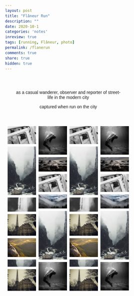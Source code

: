 ```yaml
---
layout: post
title: "Flâneur Run"
description: ""
date: 2020-10-1
categories: 'notes'
inreview: true
tags: [running, Flâneur, photo]
permalink: /flanerun
comments: true
share: true
hidden: true
---
```


<style>
* {
  box-sizing: border-box;
}

body {
  margin: 0;
  font-family: Arial;
}

.header {
  text-align: center;
  padding: 32px;
}

.row {
  display: -ms-flexbox; /* IE10 */
  display: flex;
  -ms-flex-wrap: wrap; /* IE10 */
  flex-wrap: wrap;
  padding: 0 4px;
}

/* Create four equal columns that sits next to each other */
.column {
  -ms-flex: 25%; /* IE10 */
  flex: 25%;
  max-width: 25%;
  padding: 0 4px;
}

.column img {
  margin-top: 8px;
  vertical-align: middle;
  width: 100%;
}

/* Responsive layout - makes a two column-layout instead of four columns */
@media screen and (max-width: 800px) {
  .column {
    -ms-flex: 50%;
    flex: 50%;
    max-width: 50%;
  }
}

/* Responsive layout - makes the two columns stack on top of each other instead of next to each other */
@media screen and (max-width: 600px) {
  .column {
    -ms-flex: 100%;
    flex: 100%;
    max-width: 100%;
  }
}
</style>

<div class="header">
  <p>as a casual wanderer, observer and reporter of street-life in the modern city</p>
  <p>captured when run on the city</p>
</div>

<!-- Photo Grid -->
<div class="row"> 
  <div class="column">
    <img src="/images/gallery/wedding.jpg" style="width:100%">
    <img src="/images/gallery/rocks.jpg" style="width:100%">
    <img src="/images/gallery/falls2.jpg" style="width:100%">
    <img src="/images/gallery/paris.jpg" style="width:100%">
    <img src="/images/gallery/nature.jpg" style="width:100%">
    <img src="/images/gallery/mist.jpg" style="width:100%">
    <img src="/images/gallery/paris.jpg" style="width:100%">
  </div>
  <div class="column">
    <img src="/images/gallery/underwater.jpg" style="width:100%">
    <img src="/images/gallery/ocean.jpg" style="width:100%">
    <img src="/images/gallery/wedding.jpg" style="width:100%">
    <img src="/images/gallery/mountainskies.jpg" style="width:100%">
    <img src="/images/gallery/rocks.jpg" style="width:100%">
    <img src="/images/gallery/underwater.jpg" style="width:100%">
  </div>  
  <div class="column">
    <img src="/images/gallery/wedding.jpg" style="width:100%">
    <img src="/images/gallery/rocks.jpg" style="width:100%">
    <img src="/images/gallery/falls2.jpg" style="width:100%">
    <img src="/images/gallery/paris.jpg" style="width:100%">
    <img src="/images/gallery/nature.jpg" style="width:100%">
    <img src="/images/gallery/mist.jpg" style="width:100%">
    <img src="/images/gallery/paris.jpg" style="width:100%">
  </div>
  <div class="column">
    <img src="/images/gallery/underwater.jpg" style="width:100%">
    <img src="/images/gallery/ocean.jpg" style="width:100%">
    <img src="/images/gallery/wedding.jpg" style="width:100%">
    <img src="/images/gallery/mountainskies.jpg" style="width:100%">
    <img src="/images/gallery/rocks.jpg" style="width:100%">
    <img src="/images/gallery/underwater.jpg" style="width:100%">
  </div>
</div>